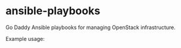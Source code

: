 ansible-playbooks
=================

Go Daddy Ansible playbooks for managing OpenStack infrastructure.

Example usage:


